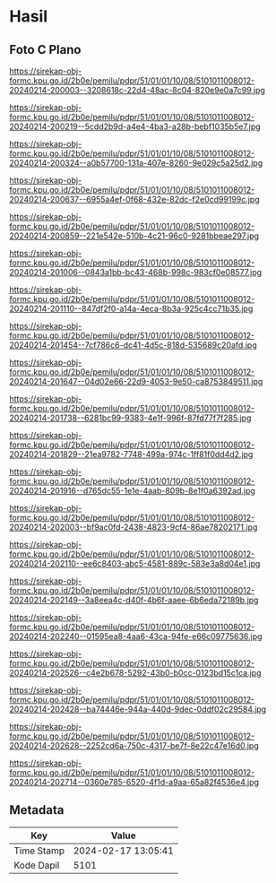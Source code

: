 # Hasil

## Foto C Plano

https://sirekap-obj-formc.kpu.go.id/2b0e/pemilu/pdpr/51/01/01/10/08/5101011008012-20240214-200003--3208618c-22d4-48ac-8c04-820e9e0a7c99.jpg

https://sirekap-obj-formc.kpu.go.id/2b0e/pemilu/pdpr/51/01/01/10/08/5101011008012-20240214-200219--5cdd2b9d-a4e4-4ba3-a28b-bebf1035b5e7.jpg

https://sirekap-obj-formc.kpu.go.id/2b0e/pemilu/pdpr/51/01/01/10/08/5101011008012-20240214-200324--a0b57700-131a-407e-8260-9e029c5a25d2.jpg

https://sirekap-obj-formc.kpu.go.id/2b0e/pemilu/pdpr/51/01/01/10/08/5101011008012-20240214-200637--6955a4ef-0f68-432e-82dc-f2e0cd99199c.jpg

https://sirekap-obj-formc.kpu.go.id/2b0e/pemilu/pdpr/51/01/01/10/08/5101011008012-20240214-200859--221e542e-510b-4c21-96c0-9281bbeae297.jpg

https://sirekap-obj-formc.kpu.go.id/2b0e/pemilu/pdpr/51/01/01/10/08/5101011008012-20240214-201006--0843a1bb-bc43-468b-998c-983cf0e08577.jpg

https://sirekap-obj-formc.kpu.go.id/2b0e/pemilu/pdpr/51/01/01/10/08/5101011008012-20240214-201110--847df2f0-a14a-4eca-8b3a-925c4cc71b35.jpg

https://sirekap-obj-formc.kpu.go.id/2b0e/pemilu/pdpr/51/01/01/10/08/5101011008012-20240214-201454--7cf786c6-dc41-4d5c-818d-535689c20afd.jpg

https://sirekap-obj-formc.kpu.go.id/2b0e/pemilu/pdpr/51/01/01/10/08/5101011008012-20240214-201647--04d02e66-22d9-4053-9e50-ca8753849511.jpg

https://sirekap-obj-formc.kpu.go.id/2b0e/pemilu/pdpr/51/01/01/10/08/5101011008012-20240214-201738--6281bc99-9383-4e1f-996f-87fd77f7f285.jpg

https://sirekap-obj-formc.kpu.go.id/2b0e/pemilu/pdpr/51/01/01/10/08/5101011008012-20240214-201829--21ea9782-7748-499a-974c-1ff81f0dd4d2.jpg

https://sirekap-obj-formc.kpu.go.id/2b0e/pemilu/pdpr/51/01/01/10/08/5101011008012-20240214-201916--d765dc55-1e1e-4aab-809b-8e1f0a6392ad.jpg

https://sirekap-obj-formc.kpu.go.id/2b0e/pemilu/pdpr/51/01/01/10/08/5101011008012-20240214-202003--bf9ac0fd-2438-4823-9cf4-86ae78202171.jpg

https://sirekap-obj-formc.kpu.go.id/2b0e/pemilu/pdpr/51/01/01/10/08/5101011008012-20240214-202110--ee6c8403-abc5-4581-889c-583e3a8d04e1.jpg

https://sirekap-obj-formc.kpu.go.id/2b0e/pemilu/pdpr/51/01/01/10/08/5101011008012-20240214-202149--3a8eea4c-d40f-4b6f-aaee-6b6eda72189b.jpg

https://sirekap-obj-formc.kpu.go.id/2b0e/pemilu/pdpr/51/01/01/10/08/5101011008012-20240214-202240--01595ea8-4aa6-43ca-94fe-e66c09775636.jpg

https://sirekap-obj-formc.kpu.go.id/2b0e/pemilu/pdpr/51/01/01/10/08/5101011008012-20240214-202526--c4e2b678-5292-43b0-b0cc-0123bd15c1ca.jpg

https://sirekap-obj-formc.kpu.go.id/2b0e/pemilu/pdpr/51/01/01/10/08/5101011008012-20240214-202428--ba74446e-944a-440d-9dec-0ddf02c29584.jpg

https://sirekap-obj-formc.kpu.go.id/2b0e/pemilu/pdpr/51/01/01/10/08/5101011008012-20240214-202628--2252cd6a-750c-4317-be7f-8e22c47e16d0.jpg

https://sirekap-obj-formc.kpu.go.id/2b0e/pemilu/pdpr/51/01/01/10/08/5101011008012-20240214-202714--0360e785-6520-4f1d-a9aa-65a82f4536e4.jpg


## Metadata

| Key        | Value               |
| ---------- | ------------------- |
| Time Stamp | 2024-02-17 13:05:41 |
| Kode Dapil | 5101                |



